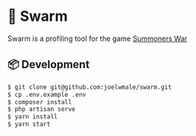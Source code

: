 # 🚀 Swarm

Swarm is a profiling tool for the game [Summoners War](https://twitter.com/summonerswarap)

## 📦 Development

```bash
$ git clone git@github.com:joelwmale/swarm.git
$ cp .env.example .env
$ composer install
$ php artisan serve
$ yarn install
$ yarn start
```

